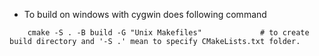 - To build on windows with cygwin does following command
```shell
    cmake -S . -B build -G "Unix Makefiles"             # to create build directory and '-S .' mean to specify CMakeLists.txt folder.
```
